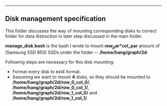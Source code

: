 ------
Disk management specification
--------
This folder discusses the way of mounting corresponding disks to correct folder for data distruction in later step discussed in the main folder.

**manage_disk.bash** is the bash I wrote to mount **$row_par*$col_par** amount of (Samsung SSD 850) SSDs under the folder -- **/home/hang/graph/2d**. 

Following steps are necessary for this disk mounting:
- Format every disk to ext4 format.
- Assuming we want to mount **4** disks, so they should be mounted to **/home/hang/graph/2d/row_0_col_0/**, **/home/hang/graph/2d/row_0_col_1/**, **/home/hang/graph/2d/row_1_col_0/** and **/home/hang/graph/2d/row_1_col_1/**. 

